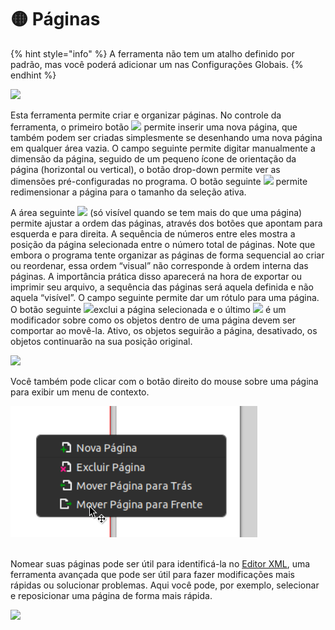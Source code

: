 # 🟡 Páginas

{% hint style="info" %}
A ferramenta não tem um atalho definido por padrão, mas você poderá adicionar um nas Configurações Globais.
{% endhint %}

![](https://lh5.googleusercontent.com/pptMX\_pgvHp9IKLDskQuBM8m5HY4Cttwp\_dj9kMzFt6FrZVtccZKt8IjTUwaMl7kpyDe0Vla0rU9MU1zVeqMsIW-AYj2Vde1X-X9emm2saosEF9hcV2mWjIKm1tq-t\_AGaWbSnYDb1Lo5kG1aA)

Esta ferramenta permite criar e organizar páginas. No controle da ferramenta, o primeiro botão ![](https://lh3.googleusercontent.com/DyFsrSMDQg3HwdrXKcP8k3TlA-JaXKnFO\_91W71fh0VgCUK5NtTSZLUwUumrZF49IK4F2AGAIHZPDkq-YKvMdWBt4CcOQNdxOKvnS0dFT71sVlbYIClWpBNNwkpfj3ri\_WYv1PcokkDzKHGevw) permite inserir uma nova página, que também podem ser criadas simplesmente se desenhando uma nova página em qualquer área vazia. O campo seguinte permite digitar manualmente a dimensão da página, seguido de um pequeno ícone de orientação da página (horizontal ou vertical), o botão drop-down permite ver as dimensões pré-configuradas no programa. O botão seguinte ![](https://lh6.googleusercontent.com/l7Y9Sx3YoYGDaNS0-N3mxf2xoc0g1z5X4PHm-CQb6\_Sg0GsuZu9hLGC8q2O00Y6Ya7C3vp2O9V4Fi154zzHmCo3jxspJ-K6elKPSzO7pdDw5dHJJtbNSu3YnRV1fMmfBtuPMILAkHsSkI9h0zQ) permite redimensionar a página para o tamanho da seleção ativa.

A área seguinte ![](https://lh5.googleusercontent.com/HrcsMBmKzlIXcCbcbnrYS5d1f3qBfz0wtnVrvpy4Ev5dPgtNW59beR\_ipTKdBK8oux-Fsci0BgCxQ\_dZwxcOHoGquuHOjzYpnsM4vcHNoUslbpG4qh3bp1Oig\_BpUhvRq8C1QcYb5TIOjIM-DQ) (só visível quando se tem mais do que uma página) permite ajustar a ordem das páginas, através dos botões que apontam para esquerda e para direita. A sequência de números entre eles mostra a posição da página selecionada entre o número total de páginas. Note que embora o programa tente organizar as páginas de forma sequencial ao criar ou reordenar, essa ordem “visual” não corresponde à ordem interna das páginas. A importância prática disso aparecerá na hora de exportar ou imprimir seu arquivo, a sequência das páginas será aquela definida e não aquela “visível”. O campo seguinte permite dar um rótulo para uma página. O botão seguinte ![](https://lh6.googleusercontent.com/dlksnqHSFo\_\_2SU3Bpw-NoEttt1HVB2JV5a8JupQ3dKRwMAIFQKmPplkJdSpsmGAP5W9foH2TeFyDARo4dGLlQPOLrZ-RujEoy4R48zp1XWtVslhuCdiN\_MmRfaybRmclSwy80EIuGjeOTfrSw)exclui a página selecionada e o último ![](https://lh6.googleusercontent.com/9qOLvxZ22GqS0lovmMoco201E68R6l4kkl4alRtZsROZgMDWSg6dYJre8lSGZsVF1TGu-oyNbCex0-MSS93UTScfGxIRx2jJL2vBn03QwSCP5x2dPXWbGBiv2L\_Ec80vly3TbCOnBEObROz1dg) é um modificador sobre como os objetos dentro de uma página devem ser comportar ao movê-la. Ativo, os objetos seguirão a página, desativado, os objetos continuarão na sua posição original.

![](https://lh6.googleusercontent.com/fT3lnBroLz9oeL89L8Ppm86i7gjRWz0lxygvIJBV0kiFWKKiOiwuE825uvVeqsrGBdnhquDpuQyH7yShoMBuqpWeSh4GgyS6sYvxX\_kpNniBWarugrC8aTm1C1mVmE71P9kmu4Jy0yyWd2\_1-A)

Você também pode clicar com o botão direito do mouse sobre uma página para exibir um menu de contexto.

![](<../.gitbook/assets/image (54).png>)

\
Nomear suas páginas pode ser útil para identificá-la no [Editor XML](../paineis/editor-xml.md), uma ferramenta avançada que pode ser útil para fazer modificações mais rápidas ou solucionar problemas. Aqui você pode, por exemplo, selecionar e reposicionar uma página de forma mais rápida.&#x20;

![](https://lh6.googleusercontent.com/As02Q6J2\_8Y0RNGyl9YhnvHtHM9vLpnqMlMeuA3vYqoPoPgaBGBzxZQOC1-33B8-7D74fgBzqBz8j2qdZM46lQaDfWGZwQmkNV7zLWRbYlmmyCJIn2w1I8pJsxgfQJaYQDMDs8LLv3LRpOfBgQ)
